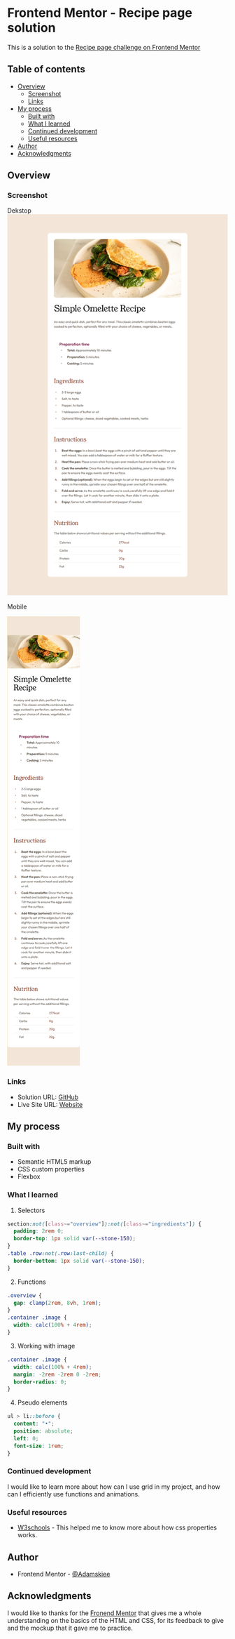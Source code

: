 # Frontend Mentor - Recipe page solution

This is a solution to the [Recipe page challenge on Frontend Mentor](https://www.frontendmentor.io/challenges/recipe-page-KiTsR8QQKm) 

## Table of contents

- [Overview](#overview)
  - [Screenshot](#screenshot)
  - [Links](#links)
- [My process](#my-process)
  - [Built with](#built-with)
  - [What I learned](#what-i-learned)
  - [Continued development](#continued-development)
  - [Useful resources](#useful-resources)
- [Author](#author)
- [Acknowledgments](#acknowledgments)

## Overview

### Screenshot

Dekstop
![](./screens/dekstop.png)

Mobile

![](./screens/mobile.png)

### Links

- Solution URL: [GitHub](https://github.com/adamskiee-frontendmentor-projects/recipe-page)
- Live Site URL: [Website](https://adamskiee-frontendmentor-projects.github.io/recipe-page/)

## My process

### Built with

- Semantic HTML5 markup
- CSS custom properties
- Flexbox

### What I learned


1. Selectors
```css
section:not([class~="overview"]):not([class~="ingredients"]) {
  padding: 2rem 0;
  border-top: 1px solid var(--stone-150);
}
.table .row:not(.row:last-child) {
  border-bottom: 1px solid var(--stone-150);
}
```

2. Functions
```css
.overview {
  gap: clamp(2rem, 8vh, 1rem);
}
.container .image {
  width: calc(100% + 4rem);
}
```

3. Working with image
```css
.container .image {
  width: calc(100% + 4rem);
  margin: -2rem -2rem 0 -2rem;
  border-radius: 0;
}
```

4. Pseudo elements
``` css
ul > li::before {
  content: "•";
  position: absolute;
  left: 0;
  font-size: 1rem;
}
```

### Continued development

I would like to learn more about how can I use grid in my project, and how can I efficiently use functions and animations.

### Useful resources

- [W3schools](https://www.w3schools.com/) - This helped me to know more about how css properties works.

## Author

- Frontend Mentor - [@Adamskiee](https://www.frontendmentor.io/profile/Adamskiee)

## Acknowledgments

I would like to thanks for the [Fronend Mentor](https://www.frontendmentor.io/) that gives me a whole understanding on the basics of the HTML and CSS, for its feedback to give and the mockup that it gave me to practice.

